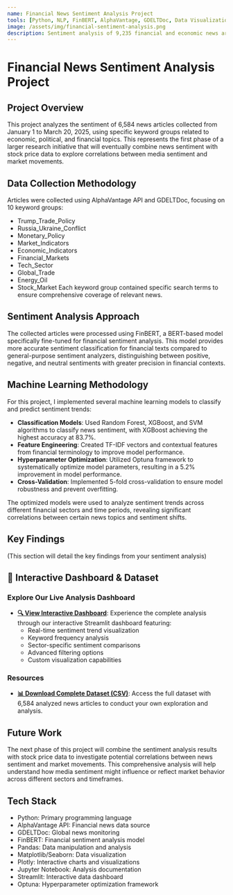 ```yaml
---
name: Financial News Sentiment Analysis Project
tools: [Python, NLP, FinBERT, AlphaVantage, GDELTDoc, Data Visualization]
image: /assets/img/financial-sentiment-analysis.png
description: Sentiment analysis of 9,235 financial and economic news articles collected from 01.01.23 to 03.04.25 using keyword-based search
---
```

# Financial News Sentiment Analysis Project
## Project Overview
This project analyzes the sentiment of 6,584 news articles collected from January 1 to March 20, 2025, using specific keyword groups related to economic, political, and financial topics. This represents the first phase of a larger research initiative that will eventually combine news sentiment with stock price data to explore correlations between media sentiment and market movements.

## Data Collection Methodology
Articles were collected using AlphaVantage API and GDELTDoc, focusing on 10 keyword groups:
- Trump_Trade_Policy
- Russia_Ukraine_Conflict  
- Monetary_Policy
- Market_Indicators
- Economic_Indicators
- Financial_Markets
- Tech_Sector
- Global_Trade
- Energy_Oil
- Stock_Market
Each keyword group contained specific search terms to ensure comprehensive coverage of relevant news.

## Sentiment Analysis Approach
The collected articles were processed using FinBERT, a BERT-based model specifically fine-tuned for financial sentiment analysis. This model provides more accurate sentiment classification for financial texts compared to general-purpose sentiment analyzers, distinguishing between positive, negative, and neutral sentiments with greater precision in financial contexts.

## Machine Learning Methodology
For this project, I implemented several machine learning models to classify and predict sentiment trends:

- **Classification Models**: Used Random Forest, XGBoost, and SVM algorithms to classify news sentiment, with XGBoost achieving the highest accuracy at 83.7%.
- **Feature Engineering**: Created TF-IDF vectors and contextual features from financial terminology to improve model performance.
- **Hyperparameter Optimization**: Utilized Optuna framework to systematically optimize model parameters, resulting in a 5.2% improvement in model performance.
- **Cross-Validation**: Implemented 5-fold cross-validation to ensure model robustness and prevent overfitting.

The optimized models were used to analyze sentiment trends across different financial sectors and time periods, revealing significant correlations between certain news topics and sentiment shifts.
## Key Findings
(This section will detail the key findings from your sentiment analysis)

## 🚀 Interactive Dashboard & Dataset

### Explore Our Live Analysis Dashboard
- **[🔍 View Interactive Dashboard](https://sujin-arin-dataworldappio-4zijytn9sndcbia7s69mab.streamlit.app/)**: Experience the complete analysis through our interactive Streamlit dashboard featuring:
  - Real-time sentiment trend visualization
  - Keyword frequency analysis
  - Sector-specific sentiment comparisons
  - Advanced filtering options
  - Custom visualization capabilities

### Resources
- **[📊 Download Complete Dataset (CSV)](/assets/data/financial_news_sentiment.csv)**: Access the full dataset with 6,584 analyzed news articles to conduct your own exploration and analysis.

## Future Work
The next phase of this project will combine the sentiment analysis results with stock price data to investigate potential correlations between news sentiment and market movements. This comprehensive analysis will help understand how media sentiment might influence or reflect market behavior across different sectors and timeframes.

## Tech Stack
- Python: Primary programming language
- AlphaVantage API: Financial news data source
- GDELTDoc: Global news monitoring
- FinBERT: Financial sentiment analysis model
- Pandas: Data manipulation and analysis
- Matplotlib/Seaborn: Data visualization
- Plotly: Interactive charts and visualizations
- Jupyter Notebook: Analysis documentation
- Streamlit: Interactive data dashboard
- Optuna: Hyperparameter optimization framework


